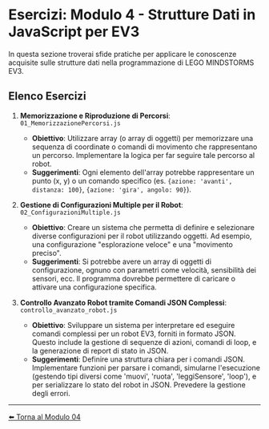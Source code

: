 # Esercizi: Modulo 4 - Strutture Dati in JavaScript per EV3

In questa sezione troverai sfide pratiche per applicare le conoscenze acquisite sulle strutture dati nella programmazione di LEGO MINDSTORMS EV3.

## Elenco Esercizi

1.  **Memorizzazione e Riproduzione di Percorsi**: `01_MemorizzazionePercorsi.js`
    *   **Obiettivo**: Utilizzare array (o array di oggetti) per memorizzare una sequenza di coordinate o comandi di movimento che rappresentano un percorso. Implementare la logica per far seguire tale percorso al robot.
    *   **Suggerimenti**: Ogni elemento dell'array potrebbe rappresentare un punto (x, y) o un comando specifico (es. `{azione: 'avanti', distanza: 100}`, `{azione: 'gira', angolo: 90}`).

2.  **Gestione di Configurazioni Multiple per il Robot**: `02_ConfigurazioniMultiple.js`
    *   **Obiettivo**: Creare un sistema che permetta di definire e selezionare diverse configurazioni per il robot utilizzando oggetti. Ad esempio, una configurazione "esplorazione veloce" e una "movimento preciso".
    *   **Suggerimenti**: Si potrebbe avere un array di oggetti di configurazione, ognuno con parametri come velocità, sensibilità dei sensori, ecc. Il programma dovrebbe permettere di caricare o attivare una configurazione specifica.

3.  **Controllo Avanzato Robot tramite Comandi JSON Complessi**: `controllo_avanzato_robot.js`
    *   **Obiettivo**: Sviluppare un sistema per interpretare ed eseguire comandi complessi per un robot EV3, forniti in formato JSON. Questo include la gestione di sequenze di azioni, comandi di loop, e la generazione di report di stato in JSON.
    *   **Suggerimenti**: Definire una struttura chiara per i comandi JSON. Implementare funzioni per parsare i comandi, simularne l'esecuzione (gestendo tipi diversi come 'muovi', 'ruota', 'leggiSensore', 'loop'), e per serializzare lo stato del robot in JSON. Prevedere la gestione degli errori.

---

[⬅️ Torna al Modulo 04](../README.md)